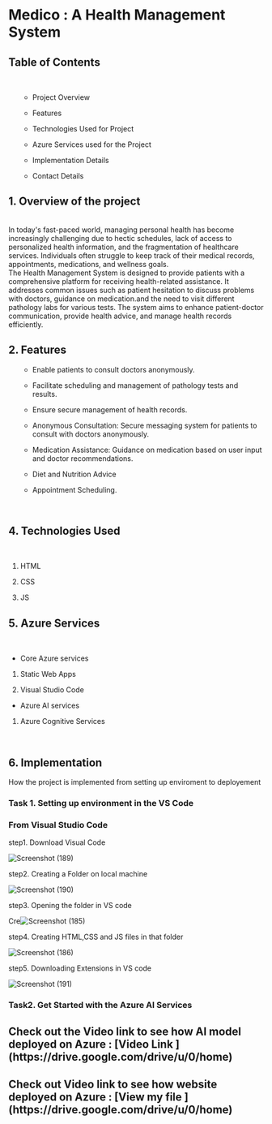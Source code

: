 <h1>Medico : A Health Management System </h1>
<h2>Table of Contents</h2><br>
<ul>
 
* Project Overview<br>
 
* Features <br>

* Technologies Used for Project<br>

* Azure Services used for the Project<br>

* Implementation Details<br>

* Contact Details 
</ul>
<h2>1. Overview of the project </h2>
<br>
In today's fast-paced world, managing personal health has become increasingly challenging due to hectic schedules, lack of access to personalized health information, and the fragmentation of healthcare services. Individuals often struggle to keep track of their medical records, appointments, medications, and wellness goals.<br>
The Health Management System is designed to provide patients with a comprehensive platform for receiving health-related assistance. It addresses common issues such as patient hesitation to discuss problems with doctors, guidance on medication.and the need to visit different pathology labs for various tests. The system aims to enhance patient-doctor communication, provide health advice, and manage health records efficiently.
<br>

<h2>2. Features</h2>
<ul>
 
* Enable patients to consult doctors anonymously.<br>
 
* Facilitate scheduling and management of pathology tests and results.<br>
 
* Ensure secure management of health records.<br>
 
* Anonymous Consultation: Secure messaging system for patients to consult with doctors anonymously.<br>
 
* Medication Assistance: Guidance on medication based on user input and doctor recommendations.<br>
 
* Diet and Nutrition Advice <br>
 
* Appointment Scheduling.
</ul>
<br>
<h2>4. Technologies Used</h2><br>

 1. HTML <br>

 2. CSS <br>

 3. JS
    
<h2>5. Azure Services</h2><br>

* Core Azure services<br> 

1. Static Web Apps<br>

2. Visual Studio Code<br>

* Azure AI services<br>

1. Azure Cognitive Services
<br>
<h2>6. Implementation </h2>

How the project is implemented from setting up enviroment to deployement<br>

<h3>Task 1. Setting up environment in the VS Code</h3>

<h3> From Visual Studio Code </h3>
step1. Download Visual Code

![Screenshot (189)](https://github.com/Anamika-ghosh/FRT-MedicoHealthManagementSystem-/assets/151986418/34998ff2-b23c-4dc2-afe8-1e9c0dbad906)

step2. Creating a Folder on local machine

![Screenshot (190)](https://github.com/Anamika-ghosh/FRT-MedicoHealthManagementSystem-/assets/151986418/876cdf21-50d8-498e-a2d6-e248ca182318)

step3. Opening the folder in VS code

Cre![Screenshot (185)](https://github.com/Anamika-ghosh/FRT-MedicoHealthManagementSystem-/assets/151986418/1d27c0b2-85d2-4a75-9b89-d8c171a3f4f2)

step4. Creating HTML,CSS and JS files in that folder

![Screenshot (186)](https://github.com/Anamika-ghosh/FRT-MedicoHealthManagementSystem-/assets/151986418/6bf34329-e642-41dd-b910-0bf15d201f90)


step5. Downloading Extensions in VS code

![Screenshot (191)](https://github.com/Anamika-ghosh/FRT-MedicoHealthManagementSystem-/assets/151986418/4ca17944-329d-443e-a664-d3d123d8478b)

<h3>Task2. Get Started with the Azure AI Services

<h2> Check out the Video link to see how AI model deployed on Azure : [Video Link ] (https://drive.google.com/drive/u/0/home)</h2>

<h2> Check out Video link to see how website deployed on Azure :  [View my file ](https://drive.google.com/drive/u/0/home) </h2>

